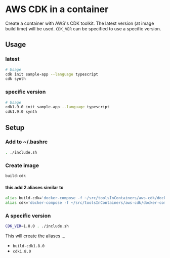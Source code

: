 # AWS CDK in a container

Create a container with AWS's CDK toolkit.
The latest version (at image build time) will be used.
`CDK_VER` can be specified to use a specific version.

## Usage

### latest

```bash
# Usage
cdk init sample-app --language typescript
cdk synth

```

### specific version

```bash
# Usage
cdk1.9.0 init sample-app --language typescript
cdk1.9.0 synth

```

## Setup

### Add to ~/.bashrc

```bash
. ./include.sh
```

### Create image

```bash
build-cdk
```

#### this add 2 aliases similar to

```bash
alias build-cdk='docker-compose -f ~/src/toolsInContainers/aws-cdk/docker-compose.yaml build'
alias cdk='docker-compose -f ~/src/toolsInContainers/aws-cdk/docker-compose.yaml run cdk'
```

### A specific version

```bash
CDK_VER=1.8.0 . ./include.sh
```

This will create the aliases ...

- `build-cdk1.8.0`
- `cdk1.8.0`
